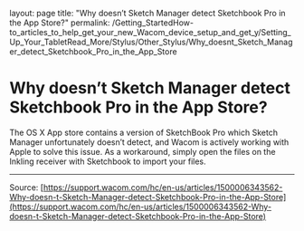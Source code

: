 layout: page
title: "Why doesn’t Sketch Manager detect Sketchbook Pro in the App Store?"
permalink: /Getting_StartedHow-to_articles_to_help_get_your_new_Wacom_device_setup_and_get_y/Setting_Up_Your_TabletRead_More/Stylus/Other_Stylus/Why_doesnt_Sketch_Manager_detect_Sketchbook_Pro_in_the_App_Store

# Why doesn’t Sketch Manager detect Sketchbook Pro in the App Store?

The OS X App store contains a version of SketchBook Pro which Sketch Manager unfortunately doesn’t detect, and Wacom is actively working with Apple to solve this issue. As a workaround, simply open the files on the Inkling receiver with Sketchbook to import your files.

---
Source: [https://support.wacom.com/hc/en-us/articles/1500006343562-Why-doesn-t-Sketch-Manager-detect-Sketchbook-Pro-in-the-App-Store](https://support.wacom.com/hc/en-us/articles/1500006343562-Why-doesn-t-Sketch-Manager-detect-Sketchbook-Pro-in-the-App-Store)
